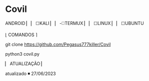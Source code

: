 # Covil
ANDROID
▏
▏  ☐KALI
▏ 
▏  -◻️TERMUX
▏ 
▏  ☐LINUX
▏ 
▏  ☐UBUNTU


 

⌊ COMANDOS ⌉

git clone https://github.com/Pegasus777killer/Covil

python3 covil.py

▏ ATUALIZAÇÃO   ▏

atualizado ◾
27/06/2023
